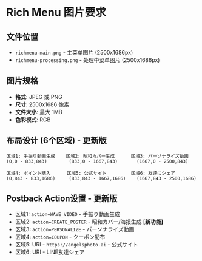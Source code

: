 # Rich Menu 图片要求

## 文件位置
- `richmenu-main.png` - 主菜单图片 (2500x1686px)
- `richmenu-processing.png` - 处理中菜单图片 (2500x1686px)

## 图片规格
- **格式**: JPEG 或 PNG
- **尺寸**: 2500x1686 像素
- **文件大小**: 最大 1MB
- **色彩模式**: RGB

## 布局设计 (6个区域) - 更新版

```
区域1: 手振り動画生成    区域2: 昭和カバー生成      区域3: パーソナライズ動画
(0,0 - 833,843)        (833,0 - 1667,843)       (1667,0 - 2500,843)

区域4: ポイント購入      区域5: 公式サイト         区域6: 友達にシェア  
(0,843 - 833,1686)     (833,843 - 1667,1686)    (1667,843 - 2500,1686)
```

## Postback Action设置 - 更新版
- 区域1: `action=WAVE_VIDEO` - 手振り動画生成
- 区域2: `action=CREATE_POSTER` - 昭和カバー/海报生成 **[新功能]**  
- 区域3: `action=PERSONALIZE` - パーソナライズ動画
- 区域4: `action=COUPON` - クーポン配布
- 区域5: URI - `https://angelsphoto.ai` - 公式サイト
- 区域6: URI - LINE友達シェア 